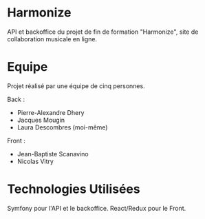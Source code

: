 # Harmonize

API et backoffice du projet de fin de formation "Harmonize", site de collaboration musicale en ligne.

# Equipe

Projet réalisé par une équipe de cinq personnes.

Back : 
  - Pierre-Alexandre Dhery
  - Jacques Mougin
  - Laura Descombres (moi-même)

Front : 
  - Jean-Baptiste Scanavino
  - Nicolas Vitry

# Technologies Utilisées

Symfony pour l'API et le backoffice.
React/Redux pour le Front.
